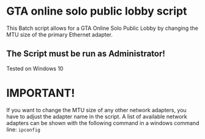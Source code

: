 # GTA online solo public lobby script
This Batch script allows for a GTA Online Solo Public Lobby by changing the MTU size of the primary Ethernet adapter.

## The Script must be run as Administrator!
Tested on Windows 10

# IMPORTANT!
If you want to change the MTU size of any other network adapters, you have to adjust the adapter name in the script. A list of available network adapters can be shown with the following command in a windows command line: ```ipconfig```
